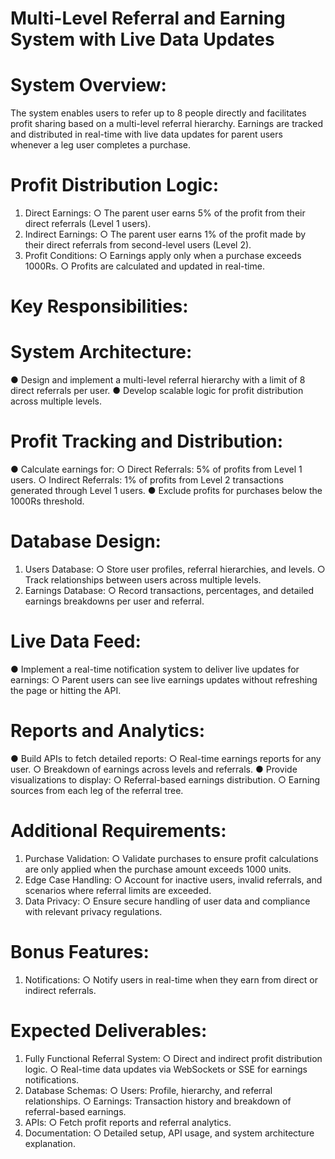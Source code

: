 # Multi-Level Referral and Earning System with Live Data Updates

# System Overview:
The system enables users to refer up to 8 people directly and facilitates profit sharing
based on a multi-level referral hierarchy. Earnings are tracked and distributed in real-time
with live data updates for parent users whenever a leg user completes a purchase.


# Profit Distribution Logic:
1. Direct Earnings:
○ The parent user earns 5% of the profit from their direct referrals (Level 1
users).
2. Indirect Earnings:
○ The parent user earns 1% of the profit made by their direct referrals from
second-level users (Level 2).
3. Profit Conditions:
○ Earnings apply only when a purchase exceeds 1000Rs.
○ Profits are calculated and updated in real-time.



# Key Responsibilities:

# System Architecture:
● Design and implement a multi-level referral hierarchy with a limit of 8 direct
referrals per user.
● Develop scalable logic for profit distribution across multiple levels.

# Profit Tracking and Distribution:
● Calculate earnings for:
  ○ Direct Referrals: 5% of profits from Level 1 users.
  ○ Indirect Referrals: 1% of profits from Level 2 transactions generated through
    Level 1 users.
● Exclude profits for purchases below the 1000Rs threshold.

# Database Design:
1. Users Database:
  ○ Store user profiles, referral hierarchies, and levels.
  ○ Track relationships between users across multiple levels.
2. Earnings Database:
  ○ Record transactions, percentages, and detailed earnings breakdowns per
  user and referral.

# Live Data Feed:
● Implement a real-time notification system to deliver live updates for earnings:
  ○ Parent users can see live earnings updates without refreshing the page or
  hitting the API.
  
# Reports and Analytics:
● Build APIs to fetch detailed reports:
  ○ Real-time earnings reports for any user.
  ○ Breakdown of earnings across levels and referrals.
● Provide visualizations to display:
  ○ Referral-based earnings distribution.
  ○ Earning sources from each leg of the referral tree.


# Additional Requirements:
1. Purchase Validation:
  ○ Validate purchases to ensure profit calculations are only applied when the
  purchase amount exceeds 1000 units.
2. Edge Case Handling:
  ○ Account for inactive users, invalid referrals, and scenarios where referral
  limits are exceeded.
3. Data Privacy:
  ○ Ensure secure handling of user data and compliance with relevant privacy
  regulations.

# Bonus Features:
1. Notifications:
  ○ Notify users in real-time when they earn from direct or indirect referrals.

# Expected Deliverables:
1. Fully Functional Referral System:
  ○ Direct and indirect profit distribution logic.
  ○ Real-time data updates via WebSockets or SSE for earnings notifications.
2. Database Schemas:
  ○ Users: Profile, hierarchy, and referral relationships.
  ○ Earnings: Transaction history and breakdown of referral-based earnings.
3. APIs:
  ○ Fetch profit reports and referral analytics.
4. Documentation:
  ○ Detailed setup, API usage, and system architecture explanation.

